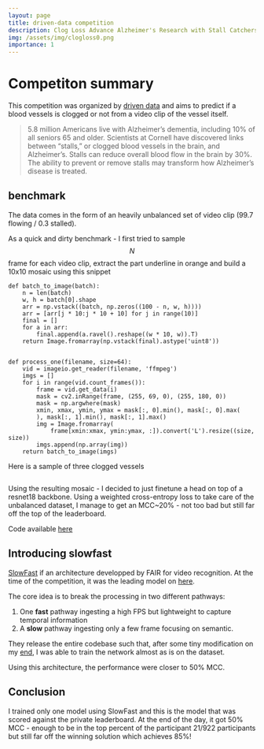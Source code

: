 ```yaml
---
layout: page
title: driven-data competition
description: Clog Loss Advance Alzheimer's Research with Stall Catchers competition
img: /assets/img/clogloss0.png
importance: 1
---
```


# Competiton summary

This competition was organized by [driven data](https://www.drivendata.org/competitions/65/clog-loss-alzheimers-research/page/207/) and aims to predict if a blood vessels is clogged or not from a video clip of the vessel itself. 

<blockquote>
5.8 million Americans live with Alzheimer’s dementia, including 10% of all seniors 65 and older. 
Scientists at Cornell have discovered links between “stalls,” or clogged blood vessels in the brain, and Alzheimer’s. Stalls can reduce overall blood flow in the brain by 30%. The ability to prevent or remove stalls may transform how Alzheimer’s disease is treated.
</blockquote>

## benchmark

The data comes in the form of an heavily unbalanced set of video clip (99.7 flowing / 0.3 stalled).

As a quick and dirty benchmark - I first tried to sample $$N$$ frame for each video clip, extract
the part underline in orange and build a 10x10 mosaic using this snippet 

```
def batch_to_image(batch):
    n = len(batch)
    w, h = batch[0].shape
    arr = np.vstack((batch, np.zeros((100 - n, w, h))))
    arr = [arr[j * 10:j * 10 + 10] for j in range(10)]
    final = []
    for a in arr:
        final.append(a.ravel().reshape((w * 10, w)).T)
    return Image.fromarray(np.vstack(final).astype('uint8'))


def process_one(filename, size=64):
    vid = imageio.get_reader(filename, 'ffmpeg')
    imgs = []
    for i in range(vid.count_frames()):
        frame = vid.get_data(i)
        mask = cv2.inRange(frame, (255, 69, 0), (255, 180, 0))
        mask = np.argwhere(mask)
        xmin, xmax, ymin, ymax = mask[:, 0].min(), mask[:, 0].max(
        ), mask[:, 1].min(), mask[:, 1].max()
        img = Image.fromarray(
            frame[xmin:xmax, ymin:ymax, :]).convert('L').resize((size, size))
        imgs.append(np.array(img))
    return batch_to_image(imgs)
```

Here is a sample of three clogged vessels

<div class="row">
    <div class="col-sm mt-3 mt-md-0">
        <img class="img-fluid rounded z-depth-1" src="{{ '/assets/img/Screenshot from 2020-10-24 16-56-48.png' | relative_url }}" alt="" title="example image"/>
    </div>
    <div class="col-sm mt-3 mt-md-0">
        <img class="img-fluid rounded z-depth-1" src="{{ '/assets/img/Screenshot from 2020-10-24 16-56-54.png' | relative_url }}" alt="" title="example image"/>
    </div>
    <div class="col-sm mt-3 mt-md-0">
        <img class="img-fluid rounded z-depth-1" src="{{ '/assets/img/Screenshot from 2020-10-24 16-56-48.png' | relative_url }}" alt="" title="example image"/>
    </div>
</div>

Using the resulting mosaic - I decided to just finetune a head on top of a resnet18 backbone. Using a weighted cross-entropy loss to take care of the unbalanced dataset, I manage to get an MCC~20% - not too bad but still far off the top of the leaderboard.

Code available [here](https://github.com/cthorey/clogloss)

## Introducing slowfast

[SlowFast](https://arxiv.org/pdf/1812.03982v3.pdf) if an architecture developped by FAIR for video recognition. At the time of the competition, it was the leading model on [here](https://paperswithcode.com/task/video-recognition).

The core idea is to break the processing in two different pathways:
1. One **fast** pathway ingesting a high FPS but lightweight to capture temporal information
2. A **slow** pathway ingesting only a few frame focusing on semantic. 

They release the entire codebase such that, after some tiny modification on my [end](https://github.com/cthorey/SlowFast), I was able to train the network almost as is on the dataset. 

Using this architecture, the performance were closer to 50% MCC. 

## Conclusion

I trained only one model using SlowFast and this is the model that was scored against the private leaderboard. At the end of the day, it got 50% MCC - enough to be in the top percent of the participant 21/922 participants but still far off the winning solution which achieves 85%!



